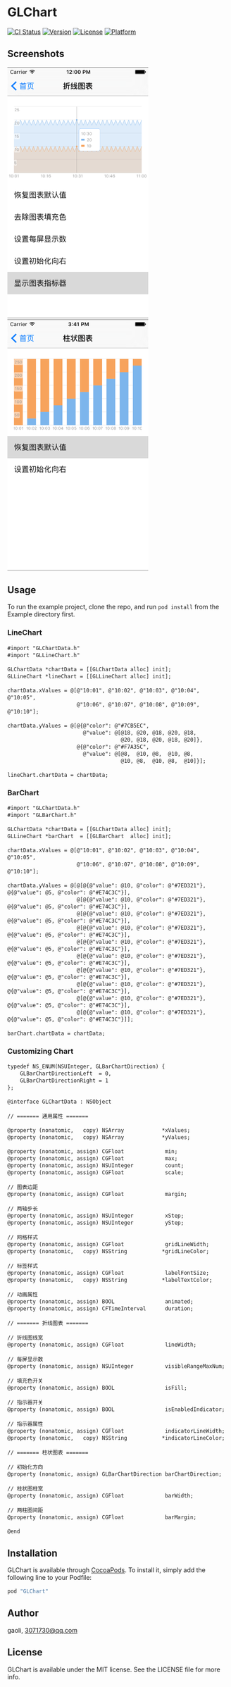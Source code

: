 # GLChart

[![CI Status](http://img.shields.io/travis/gaoli/GLChart.svg?style=flat)](https://travis-ci.org/gaoli/GLChart)
[![Version](https://img.shields.io/cocoapods/v/GLChart.svg?style=flat)](http://cocoapods.org/pods/GLChart)
[![License](https://img.shields.io/cocoapods/l/GLChart.svg?style=flat)](http://cocoapods.org/pods/GLChart)
[![Platform](https://img.shields.io/cocoapods/p/GLChart.svg?style=flat)](http://cocoapods.org/pods/GLChart)

## Screenshots

<img src="Screenshots/lineChart.png" width="320px" /> &nbsp;
<img src="Screenshots/barChart.png"  width="320px" />

## Usage

To run the example project, clone the repo, and run `pod install` from the Example directory first.

### LineChart

```
#import "GLChartData.h"
#import "GLLineChart.h"

GLChartData *chartData = [[GLChartData alloc] init];
GLLineChart *lineChart = [[GLLineChart alloc] init];

chartData.xValues = @[@"10:01", @"10:02", @"10:03", @"10:04", @"10:05",
                      @"10:06", @"10:07", @"10:08", @"10:09", @"10:10"];
					  
chartData.yValues = @[@{@"color": @"#7CB5EC",
                        @"value": @[@18, @20, @18, @20, @18,
                                    @20, @18, @20, @18, @20]},
                      @{@"color": @"#F7A35C",
                        @"value": @[@8,  @10, @8,  @10, @8,
                                    @10, @8,  @10, @8,  @10]}];

lineChart.chartData = chartData;
```

### BarChart

```
#import "GLChartData.h"
#import "GLBarChart.h"

GLChartData *chartData = [[GLChartData alloc] init];
GLLineChart *barChart  = [[GLBarChart  alloc] init];

chartData.xValues = @[@"10:01", @"10:02", @"10:03", @"10:04", @"10:05",
                      @"10:06", @"10:07", @"10:08", @"10:09", @"10:10"];
					  
chartData.yValues = @[@[@{@"value": @10, @"color": @"#7ED321"}, @{@"value": @5, @"color": @"#E74C3C"}],
                      @[@{@"value": @10, @"color": @"#7ED321"}, @{@"value": @5, @"color": @"#E74C3C"}],
                      @[@{@"value": @10, @"color": @"#7ED321"}, @{@"value": @5, @"color": @"#E74C3C"}],
                      @[@{@"value": @10, @"color": @"#7ED321"}, @{@"value": @5, @"color": @"#E74C3C"}],
                      @[@{@"value": @10, @"color": @"#7ED321"}, @{@"value": @5, @"color": @"#E74C3C"}],
                      @[@{@"value": @10, @"color": @"#7ED321"}, @{@"value": @5, @"color": @"#E74C3C"}],
                      @[@{@"value": @10, @"color": @"#7ED321"}, @{@"value": @5, @"color": @"#E74C3C"}],
                      @[@{@"value": @10, @"color": @"#7ED321"}, @{@"value": @5, @"color": @"#E74C3C"}],
                      @[@{@"value": @10, @"color": @"#7ED321"}, @{@"value": @5, @"color": @"#E74C3C"}],
                      @[@{@"value": @10, @"color": @"#7ED321"}, @{@"value": @5, @"color": @"#E74C3C"}]];

barChart.chartData = chartData;
```

### Customizing Chart

```
typedef NS_ENUM(NSUInteger, GLBarChartDirection) {
    GLBarChartDirectionLeft  = 0,
    GLBarChartDirectionRight = 1
};

@interface GLChartData : NSObject

// ======= 通用属性 =======

@property (nonatomic,   copy) NSArray            *xValues;
@property (nonatomic,   copy) NSArray            *yValues;

@property (nonatomic, assign) CGFloat             min;
@property (nonatomic, assign) CGFloat             max;
@property (nonatomic, assign) NSUInteger          count;
@property (nonatomic, assign) CGFloat             scale;

// 图表边距
@property (nonatomic, assign) CGFloat             margin;

// 两轴步长
@property (nonatomic, assign) NSUInteger          xStep;
@property (nonatomic, assign) NSUInteger          yStep;

// 网格样式
@property (nonatomic, assign) CGFloat             gridLineWidth;
@property (nonatomic,   copy) NSString           *gridLineColor;

// 标签样式
@property (nonatomic, assign) CGFloat             labelFontSize;
@property (nonatomic,   copy) NSString           *labelTextColor;

// 动画属性
@property (nonatomic, assign) BOOL                animated;
@property (nonatomic, assign) CFTimeInterval      duration;

// ======= 折线图表 =======

// 折线图线宽
@property (nonatomic, assign) CGFloat             lineWidth;

// 每屏显示数
@property (nonatomic, assign) NSUInteger          visibleRangeMaxNum;

// 填充色开关
@property (nonatomic, assign) BOOL                isFill;

// 指示器开关
@property (nonatomic, assign) BOOL                isEnabledIndicator;

// 指示器属性
@property (nonatomic, assign) CGFloat             indicatorLineWidth;
@property (nonatomic,   copy) NSString           *indicatorLineColor;

// ======= 柱状图表 =======

// 初始化方向
@property (nonatomic, assign) GLBarChartDirection barChartDirection;

// 柱状图柱宽
@property (nonatomic, assign) CGFloat             barWidth;

// 两柱图间距
@property (nonatomic, assign) CGFloat             barMargin;

@end
```

## Installation

GLChart is available through [CocoaPods](http://cocoapods.org). To install
it, simply add the following line to your Podfile:

```ruby
pod "GLChart"
```

## Author

gaoli, 3071730@qq.com

## License

GLChart is available under the MIT license. See the LICENSE file for more info.
